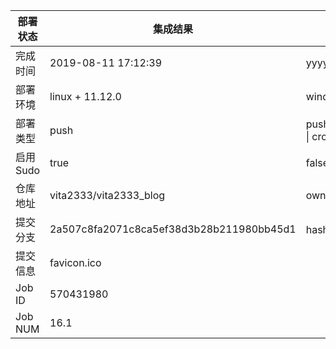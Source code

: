 部署状态 | 集成结果 | 参考值
---|---|---
完成时间 | 2019-08-11 17:12:39 | yyyy-mm-dd hh:mm:ss
部署环境 | linux + 11.12.0 | window \| linux + stable
部署类型 | push | push \| pull_request \| api \| cron
启用Sudo | true | false \| true
仓库地址 | vita2333/vita2333_blog | owner_name/repo_name
提交分支 | 2a507c8fa2071c8ca5ef38d3b28b211980bb45d1 | hash 16位
提交信息 | favicon.ico |
Job ID   | 570431980 |
Job NUM  | 16.1 |
